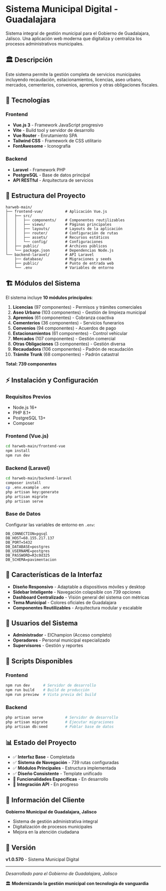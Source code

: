 # Sistema Municipal Digital - Guadalajara

Sistema integral de gestión municipal para el Gobierno de Guadalajara, Jalisco. Una aplicación web moderna que digitaliza y centraliza los procesos administrativos municipales.

## 🏛️ Descripción

Este sistema permite la gestión completa de servicios municipales incluyendo recaudación, estacionamientos, licencias, aseo urbano, mercados, cementerios, convenios, apremios y otras obligaciones fiscales.

## 🚀 Tecnologías

### Frontend
- **Vue.js 3** - Framework JavaScript progresivo
- **Vite** - Build tool y servidor de desarrollo
- **Vue Router** - Enrutamiento SPA
- **Tailwind CSS** - Framework de CSS utilitario
- **FontAwesome** - Iconografía

### Backend
- **Laravel** - Framework PHP
- **PostgreSQL** - Base de datos principal
- **API RESTful** - Arquitectura de servicios

## 📁 Estructura del Proyecto

```
harweb-main/
├── frontend-vue/          # Aplicación Vue.js
│   ├── src/
│   │   ├── components/    # Componentes reutilizables
│   │   ├── views/         # Páginas principales
│   │   ├── layouts/       # Layouts de la aplicación
│   │   ├── router/        # Configuración de rutas
│   │   ├── assets/        # Recursos estáticos
│   │   └── config/        # Configuraciones
│   ├── public/            # Archivos públicos
│   └── package.json       # Dependencias Node.js
└── backend-laravel/       # API Laravel
    ├── database/          # Migraciones y seeds
    ├── public/            # Punto de entrada web
    └── .env               # Variables de entorno
```

## 🏗️ Módulos del Sistema

El sistema incluye **10 módulos principales**:

1. **Licencias** (97 componentes) - Permisos y trámites comerciales
2. **Aseo Urbano** (103 componentes) - Gestión de limpieza municipal
3. **Apremios** (61 componentes) - Cobranza coactiva
4. **Cementerios** (36 componentes) - Servicios funerarios
5. **Convenios** (94 componentes) - Acuerdos de pago
6. **Estacionamientos** (61 componentes) - Control vehicular
7. **Mercados** (107 componentes) - Gestión comercial
8. **Otras Obligaciones** (3 componentes) - Gestión diversa
9. **Recaudadora** (106 componentes) - Padrón de recaudación
10. **Trámite Trunk** (68 componentes) - Padrón catastral

**Total: 739 componentes**

## ⚡ Instalación y Configuración

### Requisitos Previos
- Node.js 16+
- PHP 8.1+
- PostgreSQL 13+
- Composer

### Frontend (Vue.js)
```bash
cd harweb-main/frontend-vue
npm install
npm run dev
```

### Backend (Laravel)
```bash
cd harweb-main/backend-laravel
composer install
cp .env.example .env
php artisan key:generate
php artisan migrate
php artisan serve
```

### Base de Datos
Configurar las variables de entorno en `.env`:
```env
DB_CONNECTION=pgsql
DB_HOST=68.155.217.137
DB_PORT=5432
DB_DATABASE=postgres
DB_USERNAME=postgres
DB_PASSWORD=R3c0d325
DB_SCHEMA=pavimentacion
```

## 🎨 Características de la Interfaz

- **Diseño Responsivo** - Adaptable a dispositivos móviles y desktop
- **Sidebar Inteligente** - Navegación colapsible con 739 opciones
- **Dashboard Centralizado** - Visión general del sistema con métricas
- **Tema Municipal** - Colores oficiales de Guadalajara
- **Componentes Reutilizables** - Arquitectura modular y escalable

## 👥 Usuarios del Sistema

- **Administrador** - ElChampion (Acceso completo)
- **Operadores** - Personal municipal especializado
- **Supervisores** - Gestión y reportes

## 🔧 Scripts Disponibles

### Frontend
```bash
npm run dev      # Servidor de desarrollo
npm run build    # Build de producción
npm run preview  # Vista previa del build
```

### Backend
```bash
php artisan serve          # Servidor de desarrollo
php artisan migrate        # Ejecutar migraciones
php artisan db:seed        # Poblar base de datos
```

## 📊 Estado del Proyecto

- ✅ **Interfaz Base** - Completada
- ✅ **Sistema de Navegación** - 739 rutas configuradas
- ✅ **Módulos Principales** - Estructura implementada
- ✅ **Diseño Consistente** - Template unificado
- 🔄 **Funcionalidades Específicas** - En desarrollo
- 🔄 **Integración API** - En progreso

## 🏢 Información del Cliente

**Gobierno Municipal de Guadalajara, Jalisco**
- Sistema de gestión administrativa integral
- Digitalización de procesos municipales
- Mejora en la atención ciudadana

## 📝 Versión

**v1.0.570** - Sistema Municipal Digital

---

*Desarrollado para el Gobierno de Guadalajara, Jalisco*

🏛️ **Modernizando la gestión municipal con tecnología de vanguardia**